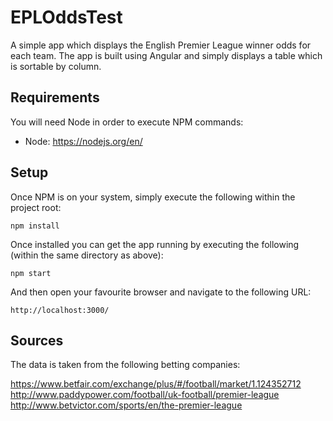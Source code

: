 # EPLOddsTest

A simple app which displays the English Premier League winner odds for each team.
The app is built using Angular and simply displays a table which is sortable by column.

## Requirements

You will need Node in order to execute NPM commands:

- Node: https://nodejs.org/en/

## Setup

Once NPM is on your system, simply  execute the following within the project root:

```
npm install
```

Once installed you can get the app running by executing the following (within the same directory as above):

```
npm start
```

And then open your favourite browser and navigate to the following URL:

```
http://localhost:3000/
```

## Sources

The data is taken from the following betting companies:

https://www.betfair.com/exchange/plus/#/football/market/1.124352712
http://www.paddypower.com/football/uk-football/premier-league
http://www.betvictor.com/sports/en/the-premier-league